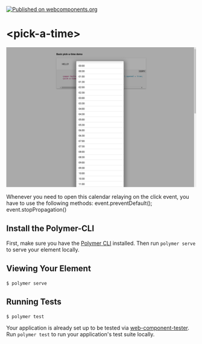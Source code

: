 [![Published on webcomponents.org](https://img.shields.io/badge/webcomponents.org-published-blue.svg)](https://www.webcomponents.org/element/faan11/pick-a-time)


# \<pick-a-time\>

![alt text](images/hours.png)

Whenever you need to open this calendar relaying on the click event, you have to use the following methods:
 event.preventDefault(); event.stopPropagation()


## Install the Polymer-CLI

First, make sure you have the [Polymer CLI](https://www.npmjs.com/package/polymer-cli) installed. Then run `polymer serve` to serve your element locally.

## Viewing Your Element

```
$ polymer serve
```

## Running Tests

```
$ polymer test
```

Your application is already set up to be tested via [web-component-tester](https://github.com/Polymer/web-component-tester). Run `polymer test` to run your application's test suite locally.
